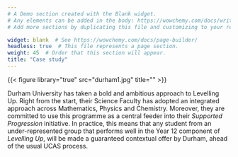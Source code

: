 ```yaml
---
# A Demo section created with the Blank widget.
# Any elements can be added in the body: https://wowchemy.com/docs/writing-markdown-latex/
# Add more sections by duplicating this file and customizing to your requirements.

widget: blank  # See https://wowchemy.com/docs/page-builder/
headless: true  # This file represents a page section.
weight: 45  # Order that this section will appear.
title: "Case study"
---
```


{{< figure library="true" src="durham1.jpg" title="" >}}


Durham University has taken a bold and ambitious approach to Levelling Up. Right from the start, their Science Faculty has adopted an integrated approach across Mathematics, Physics and Chemistry. Moreover, they are committed to use this programme as a central feeder into their _Supported Progression_ initiative. In practice, this means that any student from an under-represented group that performs well in the Year 12 component of _Levelling Up_, will be made a guaranteed contextual offer by Durham, ahead of the usual UCAS process. 

